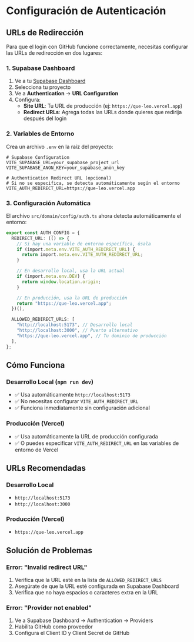 # Configuración de Autenticación

## URLs de Redirección

Para que el login con GitHub funcione correctamente, necesitas configurar las URLs de redirección en dos lugares:

### 1. Supabase Dashboard

1. Ve a tu [Supabase Dashboard](https://supabase.com/dashboard)
2. Selecciona tu proyecto
3. Ve a **Authentication** → **URL Configuration**
4. Configura:
   - **Site URL**: Tu URL de producción (ej: `https://que-leo.vercel.app`)
   - **Redirect URLs**: Agrega todas las URLs donde quieres que redirija después del login

### 2. Variables de Entorno

Crea un archivo `.env` en la raíz del proyecto:

```env
# Supabase Configuration
VITE_SUPABASE_URL=your_supabase_project_url
VITE_SUPABASE_ANON_KEY=your_supabase_anon_key

# Authentication Redirect URL (opcional)
# Si no se especifica, se detecta automáticamente según el entorno
VITE_AUTH_REDIRECT_URL=https://que-leo.vercel.app
```

### 3. Configuración Automática

El archivo `src/domain/config/auth.ts` ahora detecta automáticamente el entorno:

```typescript
export const AUTH_CONFIG = {
  REDIRECT_URL: (() => {
    // Si hay una variable de entorno específica, úsala
    if (import.meta.env.VITE_AUTH_REDIRECT_URL) {
      return import.meta.env.VITE_AUTH_REDIRECT_URL;
    }

    // En desarrollo local, usa la URL actual
    if (import.meta.env.DEV) {
      return window.location.origin;
    }

    // En producción, usa la URL de producción
    return "https://que-leo.vercel.app";
  })(),

  ALLOWED_REDIRECT_URLS: [
    "http://localhost:5173", // Desarrollo local
    "http://localhost:3000", // Puerto alternativo
    "https://que-leo.vercel.app", // Tu dominio de producción
  ],
};
```

## Cómo Funciona

### Desarrollo Local (`npm run dev`)

- ✅ Usa automáticamente `http://localhost:5173`
- ✅ No necesitas configurar `VITE_AUTH_REDIRECT_URL`
- ✅ Funciona inmediatamente sin configuración adicional

### Producción (Vercel)

- ✅ Usa automáticamente la URL de producción configurada
- ✅ O puedes especificar `VITE_AUTH_REDIRECT_URL` en las variables de entorno de Vercel

## URLs Recomendadas

### Desarrollo Local

- `http://localhost:5173`
- `http://localhost:3000`

### Producción (Vercel)

- `https://que-leo.vercel.app`

## Solución de Problemas

### Error: "Invalid redirect URL"

1. Verifica que la URL esté en la lista de `ALLOWED_REDIRECT_URLS`
2. Asegúrate de que la URL esté configurada en Supabase Dashboard
3. Verifica que no haya espacios o caracteres extra en la URL

### Error: "Provider not enabled"

1. Ve a Supabase Dashboard → Authentication → Providers
2. Habilita GitHub como proveedor
3. Configura el Client ID y Client Secret de GitHub
